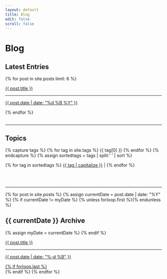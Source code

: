 ```yaml
---
layout: default
title: Blog
edit: false
scroll: false
---
```


<div>
  <h1 class="h1-title">Blog</h1>
  <h2>Latest Entries</h2>
    {% for post in site.posts limit: 6 %}
      <a class="archive-list" href="{{ site.baseurl}}{{ post.url }}">
            <!-- <li>{{ post.date | date: "%d %B %Y" }}&nbsp; | &nbsp;<a href="{{ site.baseurl}}{{ post.url }}">{{ post.title }}</a></li> -->
            <p class="archive-post-title">{{ post.title }}</p>
            <hr class="archive-hr">
            <p class="archive-post-date">{{ post.date | date: "%d %B %Y" }}</p>
      </a>
    {% endfor %}
</div>
<br>
<hr>

<!-- OLD DIVIDED STYLE -->
<!-- <div>
  <h1 class="h1-title">Blog</h1>
  <h2>Latest Entries</h2>
  <ul class="archive-list">
    {% for post in site.posts limit: 6 %}
        <li>{{ post.date | date: "%d %B %Y" }}&nbsp; | &nbsp;<a href="{{ site.baseurl}}{{ post.url }}">{{ post.title }}</a></li>
    {% endfor %}
  </ul>
</div>
<br>
<hr> -->


<h2>Topics</h2>

<section class="archive-tags-list">
{% capture tags %}
  {% for tag in site.tags %}
    {{ tag[0] }}
  {% endfor %}
{% endcapture %}
{% assign sortedtags = tags | split:' ' | sort %}

{% for tag in sortedtags %}
<a class="archive-tags" href="{{ site.baseurl}}/tag/{{ tag }}">{{ tag | capitalize }}</a><span>&nbsp;|</span>
{% endfor %}
</section>

<br>
<br>
<hr>

<section class="archive-post-list">
  {% for post in site.posts %}
      {% assign currentDate = post.date | date: "%Y" %}
      {% if currentDate != myDate %}
          {% unless forloop.first %}</a>{% endunless %}
          <h2 class="archive-dates">{{ currentDate }} Archive</h2>
          <!-- <ul class="archive-list"> -->
          {% assign myDate = currentDate %}
      {% endif %}
      <a class="archive-list" href="{{ site.baseurl}}{{ post.url }}">
        <p class="archive-post-title">{{ post.title }}</p>
        <hr class="archive-hr">
        <p class="archive-post-date">{{ post.date | date: "%-d %B" }}</p>
      {% if forloop.last %}</a><br>{% endif %}
  {% endfor %}
      </a>
</section>



<!-- OLD DIVIDED METHOD 
<section class="archive-post-list">
  {% for post in site.posts %}
      {% assign currentDate = post.date | date: "%Y" %}
      {% if currentDate != myDate %}
          {% unless forloop.first %}</ul>{% endunless %}
          <h2 class="archive-dates">{{ currentDate }} Archive</h2>
          <ul class="archive-list">
          {% assign myDate = currentDate %}
      {% endif %}
      <li><span>{{ post.date | date: "%-d %B" }}&nbsp; | &nbsp;</span><a href="{{ site.baseurl}}{{ post.url }}">{{ post.title }}</a></li>
      {% if forloop.last %}</ul><br>{% endif %}
  {% endfor %}
</section> -->